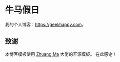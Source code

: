 # 牛马假日

我的个人博客：<https://geekhappy.com>。


## 致谢

本博客模板使用 [Zhuang Ma](https://github.com/mzlogin/mzlogin.github.io) 大佬的开源模板。
在此感谢！
